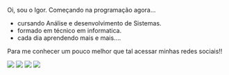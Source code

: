 Oi, sou o Igor. Começando na programação agora...

- cursando Análise e desenvolvimento de Sistemas.
- formado em técnico em informatica.
- cada dia aprendendo mais e mais....

Para me conhecer um pouco melhor que tal acessar minhas redes sociais!!


<div> 
        <a href="www.linkedin.com/in/igor-paim-7a6998253" target="_blank"><img src="https://img.shields.io/badge/-LinkedIn-%230077B5?style=for-the-badge&logo=linkedin&logoColor=white" target="_blank"></a>
        <a href = "mailto:igormpaim29@gmail.com"><img src="https://img.shields.io/badge/-Gmail-%23333?style=for-the-badge&logo=gmail&logoColor=white" target="_blank"></a>        
        <a href="https://instagram.com/rafaballerini" target="_blank"><img src="https://img.shields.io/badge/-Instagram-%23E4405F?style=for-the-badge&logo=instagram&logoColor=white" target="_blank"></a> 	
        <a href="https://discord.gg/fGuJ7R4qnk" target="_blank"><img src="https://img.shields.io/badge/Discord-7289DA?style=for-the-badge&logo=discord&logoColor=white" target="_blank"></a> 
  <br>
        
  
  
</div>

